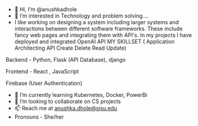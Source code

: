 - 👋 Hi, I’m @anushkadhole
- 👀 I’m interested in Technology and problem solving....
-    I like working on designing a system including larger systems and interactions between different software frameworks. These include fancy web pages and integrating them with API's. In my projects I have deployed and integrated OpenAI API 
MY SKILLSET ( Application Architecting API Create Delete Read Update)

Backend - Python, Flask (API Database), django

Frontend - React , JavaScript

Firebase (User Authentication)
- 🌱 I’m currently learning  Kubernetes, Docker, PowerBi
- 💞️ I’m looking to collaborate on CS projects
- 📫 Reach me at anushka.dhole@sjsu.edu
- Pronouns - She/her

<!---
anushkadhole/anushkadhole is a ✨ special ✨ repository because its `README.md` (this file) appears on your GitHub profile.
You can click the Preview link to take a look at your changes.
--->
